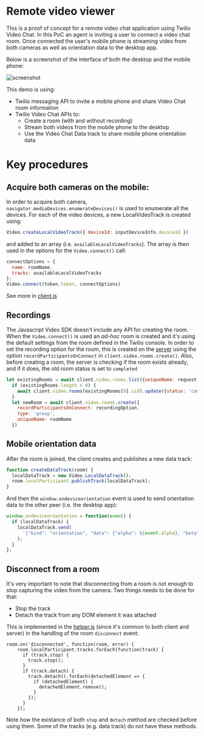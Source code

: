 # Remote video viewer

This is a proof of concept for a remote video chat application using Twilio Video Chat. In this PoC an agent is inviting a user to connect a video chat room. Once connected the user's mobile phone is streaming video from both cameras as well as orientation data to the desktop app. 

Below is a screenshot of the interface of both the desktop and the mobile phone:

![screenshot](https://user-images.githubusercontent.com/54728384/65513021-527e0600-ded2-11e9-93bb-b50487d577f4.png)

This demo is using: 

* Twilio messaging API to invite a mobile phone and share Video Chat room information
* Twilio Video Chat APIs to: 
  * Create a room (with and without recording) 
  * Stream both videos from the mobile phone to the desktop 
  * Use the Video Chat Data track to share mobile phone orientation data

# Key procedures
## Acquire both cameras on the mobile: 
In order to acquire both camera, ` navigator.mediaDevices.enumerateDevices()` is used to enumerate all the devices. For each of the video devices, a new LocalVideoTrack is created using:
```javascript
Video.createLocalVideoTrack({ deviceId: inputDeviceInfo.deviceId }) 
```
and added to an array (i.e. `availableLocalVideoTracks`). The array is then used in the options for the `Video.connect()` call:

```javascript
connectOptions = {
  name: roomName,
  tracks: availableLocalVideoTracks
};
Video.connect(token.token, connectOptions)
```

See more in [client.js](https://github.com/vernig/remote-video/blob/master/public/client/client.js)

## Recordings

The Javascript Video SDK doesn't include any API for creating the room. When the `Video.connect()` is used an _ad-hoc_ room is created and it's using the default settings from the room defined in the Twilio console. In order to set the recording option for the room, this is created on the [server](https://github.com/vernig/remote-video/blob/master/server/index.js) using the option `recordParticipantsOnConnect` in `client.video.rooms.create()`. Also, before creating a room, the server is checking if the room exists already, and if it does, the old room status is set to `completed`

```javascript
let existingRooms = await client.video.rooms.list({uniqueName: request.body.name})
  if (existingRooms.length > 0) {
    await client.video.rooms(existingRooms[0].sid).update({status: 'completed'})
  }
  let newRoom = await client.video.rooms.create({
    recordParticipantsOnConnect: recordingOption,
    type: 'group',
    uniqueName: roomName
  })
 ```
 
 ## Mobile orientation data 
 
After the room is joined, the client creates and publishes a new data track:

```javascript
function createDataTrack(room) {
  localDataTrack = new Video.LocalDataTrack();
  room.localParticipant.publishTrack(localDataTrack);
}
```
And then the `window.ondeviceorientation` event is used to send orientation data to the other peer (i.e. the desktop app):

```javascript
window.ondeviceorientation = function(event) {
  if (localDataTrack) {
    localDataTrack.send(
      `{"kind": "orientation", "data": {"alpha": ${event.alpha}, "beta": ${event.beta}, "gamma": ${event.gamma}}}`
    );
  }
};
```

## Disconnect from a room
 
It's very important to note that disconnecting from a room is not enough to stop capturing the video from the camera. Two things needs to be done for that: 
* Stop the track
* Detach the track from any DOM element it was attached

This is implemented in the [helper.js](https://github.com/vernig/remote-video/blob/master/public/lib/helpers.js) (since it's common to both client and server) in the handling of the room `disconnect` event:

```
room.on('disconnected', function(room, error) {
    room.localParticipant.tracks.forEach(function(track) {
      if (track.stop) {
        track.stop();
      }
      if (track.detach) {
        track.detach().forEach(detachedElement => {
          if (detachedElement) {
            detachedElement.remove();
          }
        });
      }
    });
 ```
 Note how the existance of both `stop` and `detach` method are checked before using them. Some of the tracks (e.g. data track) do not have these methods. 
